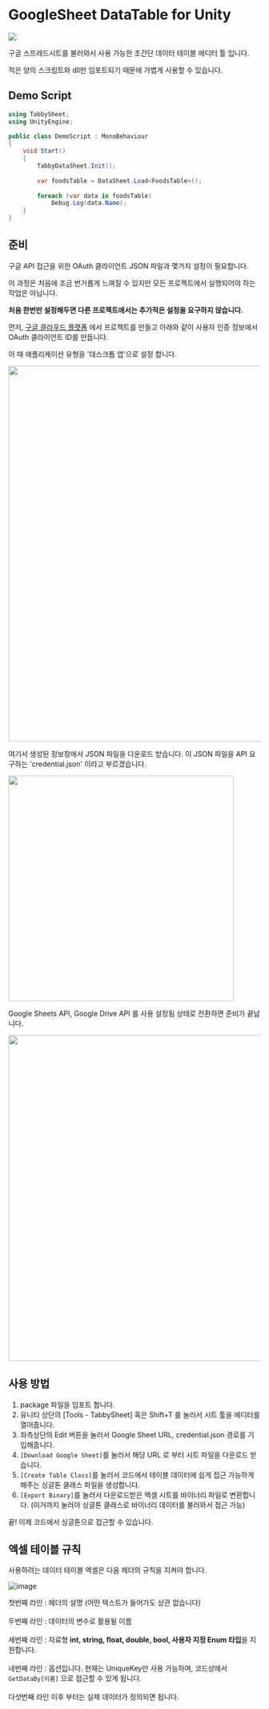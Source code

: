 # GoogleSheet DataTable for Unity

![](https://github.com/MyNameIsDabin/UnityGoogleSheetDataTable/blob/main/Guide/02.png)

구글 스프레드시트를 불러와서 사용 가능한 초간단 데이터 테이블 에디터 툴 입니다.

적은 양의 스크립트와 dll만 임포트되기 때문에 가볍게 사용할 수 있습니다.

## Demo Script

```cs
using TabbySheet;
using UnityEngine;

public class DemoScript : MonoBehaviour
{
    void Start()
    {
        TabbyDataSheet.Init();
        
        var foodsTable = DataSheet.Load<FoodsTable>();
        
        foreach (var data in foodsTable)
            Debug.Log(data.Name);
    }
}
```

## 준비

구글 API 접근을 위한 OAuth 클라이언트 JSON 파일과 몇가지 설정이 필요합니다. 

이 과정은 처음에 조금 번거롭게 느껴질 수 있지만 모든 프로젝트에서 실행되어야 하는 작업은 아닙니다.

**처음 한번만 설정해두면 다른 프로젝트에서는 추가적은 설정을 요구하지 않습니다.**

먼저, [구글 클라우드 플랫폼](https://cloud.google.com/free?utm_source=google&utm_medium=cpc&utm_campaign=japac-KR-all-ko-dr-BKWS-all-cloud-trial-EXA-dr-1605216&utm_content=text-ad-none-none-DEV_c-CRE_631197830139-ADGP_Hybrid%20%7C%20BKWS%20-%20EXA%20%7C%20Txt%20~%20GCP_General_google%20cloud%20platform_main-KWID_43700073965135596-kwd-528089444121&userloc_1009871-network_g&utm_term=KW_%EA%B5%AC%EA%B8%80%20%ED%81%B4%EB%9D%BC%EC%9A%B0%EB%93%9C%ED%94%8C%EB%9E%AB%ED%8F%BC&gclid=CjwKCAiAuaKfBhBtEiwAht6H73-rV5y9jwbLm-r-LY9qSXahtDxID_udznpAdZqQIgAhuJDnJv-jAxoCo88QAvD_BwE&gclsrc=aw.ds&hl=ko) 에서 프로젝트를 만들고 아래와 같이 사용자 인증 정보에서 OAuth 클라이언트 ID를 만듭니다.

이 때 애플리케이션 유형을 '데스크톱 앱'으로 설정 합니다.

<img src="https://github.com/MyNameIsDabin/UnityGoogleSheetDataTable/blob/main/Guide/03.png" width="750px"></img><br/>

여기서 생성된 정보창에서 JSON 파일을 다운로드 받습니다. 이 JSON 파일을 API 요구하는 'credential.json' 이라고 부르겠습니다.

<img src="https://github.com/MyNameIsDabin/UnityGoogleSheetDataTable/blob/main/Guide/04.png" width="450px"></img><br/>


Google Sheets API, Google Drive API 를 사용 설정됨 상태로 전환하면 준비가 끝납니다.

<img src="https://github.com/MyNameIsDabin/UnityGoogleSheetDataTable/blob/main/Guide/06.png" width="650px"></img><br/>

## 사용 방법

1. package 파일을 임포트 합니다.
2. 유니티 상단의 [Tools - TabbySheet] 혹은 Shift+T 를 눌러서 시트 툴을 에디터를 열어줍니다.
3. 좌측상단의 Edit 버튼을 눌러서 Google Sheet URL, credential.json 경로를 기입해줍니다.
4. `[Download Google Sheet]`를 눌러서 해당 URL 로 부터 시트 파일을 다운로드 받습니다.
5. `[Create Table Class]`를 눌러서 코드에서 테이블 데이터에 쉽게 접근 가능하게 해주는 싱글톤 클래스 파일을 생성합니다.
6. `[Export Binary]`를 눌러서 다운로드받은 엑셀 시트를 바이너리 파일로 변환합니다. (이거까지 눌러야 싱글톤 클래스로 바이너리 데이터를 불러와서 접근 가능)

끝! 이제 코드에서 싱글톤으로 접근할 수 있습니다.

## 엑셀 테이블 규칙

사용하려는 데이터 테이블 엑셀은 다음 헤더의 규칙을 지켜야 합니다.

![image](https://user-images.githubusercontent.com/26871928/218316540-ae3a2602-af48-4f31-b8a7-72a1588272e8.png)

첫번째 라인 : 헤더의 설명 (어떤 텍스트가 들어가도 상관 없습니다) <br></br>
두번째 라인 : 데이터의 변수로 활용될 이름 <br></br>
세번째 라인 : 자료형 **int, string, float, double, bool, 사용자 지정 Enum 타입**을 지원합니다. <br></br>
네번째 라인 : 옵션입니다. 현재는 UniqueKey만 사용 가능하며, 코드상에서 `GetDataBy[이름]` 으로 접근할 수 있게 됩니다. <br></br>
다섯번째 라인 이후 부터는 실제 데이터가 정의되면 됩니다. <br></br>

